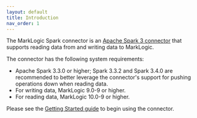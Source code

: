 ```yaml
---
layout: default
title: Introduction
nav_order: 1
---
```


The MarkLogic Spark connector is an [Apache Spark 3 connector](https://spark.apache.org/docs/latest/) that supports
reading data from and writing data to MarkLogic.

The connector has the following system requirements:

* Apache Spark 3.3.0 or higher; Spark 3.3.2 and Spark 3.4.0 are recommended to better leverage the connector's support 
  for pushing operations down when reading data.
* For writing data, MarkLogic 9.0-9 or higher.
* For reading data, MarkLogic 10.0-9 or higher.

Please see the [Getting Started guide](getting-started/getting-started.md) to begin using the connector. 
